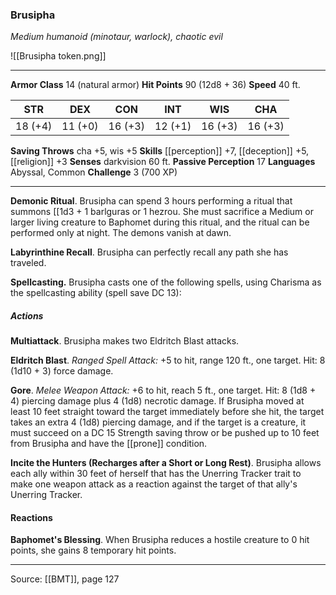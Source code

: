 ### Brusipha
_Medium humanoid (minotaur, warlock), chaotic evil_

![[Brusipha token.png]]


---

**Armor Class** 14 (natural armor)
**Hit Points** 90 (12d8 + 36)
**Speed** 40 ft.

| STR     | DEX     | CON     | INT     | WIS     | CHA     |
|---------|---------|---------|---------|---------|---------|
| 18 (+4) | 11 (+0) | 16 (+3) | 12 (+1) | 16 (+3) | 16 (+3) |

**Saving Throws** cha +5, wis +5
**Skills** [[perception]] +7, [[deception]] +5, [[religion]] +3
**Senses** darkvision 60 ft.
**Passive Perception** 17
**Languages** Abyssal, Common
**Challenge** 3 (700 XP)

---

**Demonic Ritual**. Brusipha can spend 3 hours performing a ritual that summons [[1d3 + 1 barlguras or 1 hezrou. She must sacrifice a Medium or larger living creature to Baphomet during this ritual, and the ritual can be performed only at night. The demons vanish at dawn.

**Labyrinthine Recall**. Brusipha can perfectly recall any path she has traveled.

**Spellcasting.** Brusipha casts one of the following spells, using Charisma as the spellcasting ability (spell save DC 13):

##### Actions
**Multiattack**. Brusipha makes two Eldritch Blast attacks.

**Eldritch Blast**. _Ranged Spell Attack:_ +5 to hit, range 120 ft., one target. Hit: 8 (1d10 + 3) force damage.

**Gore**. _Melee Weapon Attack:_ +6 to hit, reach 5 ft., one target. Hit: 8 (1d8 + 4) piercing damage plus 4 (1d8) necrotic damage. If Brusipha moved at least 10 feet straight toward the target immediately before she hit, the target takes an extra 4 (1d8) piercing damage, and if the target is a creature, it must succeed on a DC 15 Strength saving throw or be pushed up to 10 feet from Brusipha and have the [[prone]] condition.

**Incite the Hunters (Recharges after a Short or Long Rest)**. Brusipha allows each ally within 30 feet of herself that has the Unerring Tracker trait to make one weapon attack as a reaction against the target of that ally's Unerring Tracker.

#### Reactions
**Baphomet's Blessing**. When Brusipha reduces a hostile creature to 0 hit points, she gains 8 temporary hit points.


---

Source: [[BMT]], page 127